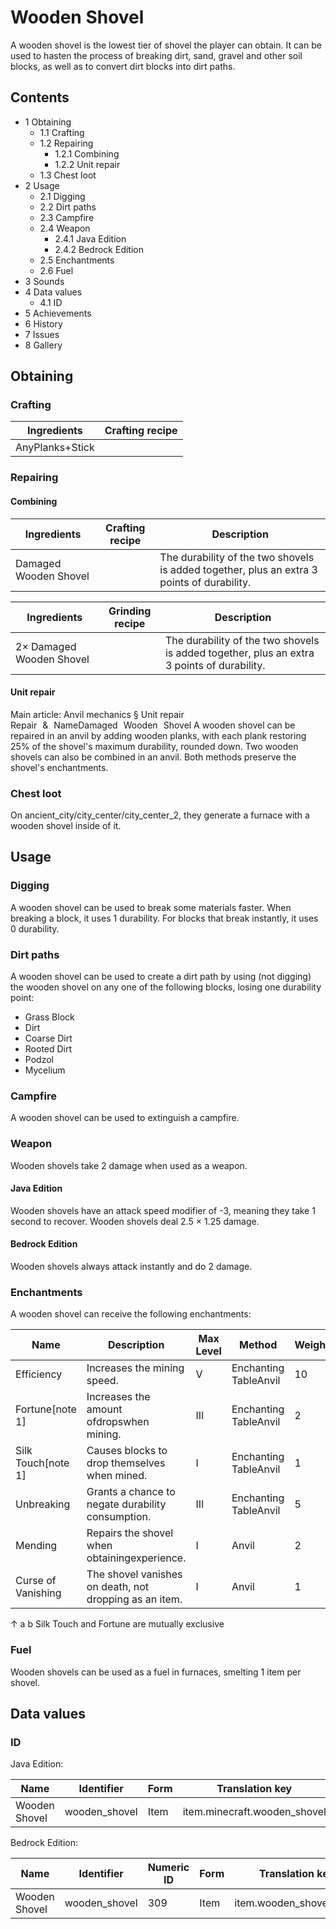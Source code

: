 # Wooden Shovel
A wooden shovel is the lowest tier of shovel the player can obtain. It can be used to hasten the process of breaking dirt, sand, gravel and other soil blocks, as well as to convert dirt blocks into dirt paths.

## Contents
- 1 Obtaining
	- 1.1 Crafting
	- 1.2 Repairing
		- 1.2.1 Combining
		- 1.2.2 Unit repair
	- 1.3 Chest loot
- 2 Usage
	- 2.1 Digging
	- 2.2 Dirt paths
	- 2.3 Campfire
	- 2.4 Weapon
		- 2.4.1 Java Edition
		- 2.4.2 Bedrock Edition
	- 2.5 Enchantments
	- 2.6 Fuel
- 3 Sounds
- 4 Data values
	- 4.1 ID
- 5 Achievements
- 6 History
- 7 Issues
- 8 Gallery

## Obtaining
### Crafting
| Ingredients     | Crafting recipe |
|-----------------|-----------------|
| AnyPlanks+Stick |                 |

### Repairing
#### Combining
| Ingredients           | Crafting recipe | Description                                                                                |
|-----------------------|-----------------|--------------------------------------------------------------------------------------------|
| Damaged Wooden Shovel |                 | The durability of the two shovels is added together, plus an extra 3 points of durability. |

| Ingredients              | Grinding recipe | Description                                                                                |
|--------------------------|-----------------|--------------------------------------------------------------------------------------------|
| 2× Damaged Wooden Shovel |                 | The durability of the two shovels is added together, plus an extra 3 points of durability. |

#### Unit repair
Main article: Anvil mechanics § Unit repair
Repair & NameDamaged Wooden Shovel
A wooden shovel can be repaired in an anvil by adding wooden planks, with each plank restoring 25% of the shovel's maximum durability, rounded down. Two wooden shovels can also be combined in an anvil. Both methods preserve the shovel's enchantments.

### Chest loot
On ancient_city/city_center/city_center_2, they generate a furnace with a wooden shovel inside of it.

## Usage
### Digging
A wooden shovel can be used to break some materials faster. When breaking a block, it uses 1 durability. For blocks that break instantly, it uses 0 durability.

### Dirt paths
A wooden shovel can be used to create a dirt path by using (not digging) the wooden shovel on any one of the following blocks, losing one durability point:

- Grass Block
- Dirt
- Coarse Dirt
- Rooted Dirt
- Podzol
- Mycelium

### Campfire
A wooden shovel can be used to extinguish a campfire.

### Weapon
Wooden shovels take 2 damage when used as a weapon.

#### Java Edition
Wooden shovels have an attack speed modifier of -3, meaning they take 1 second to recover. Wooden shovels deal 2.5 × 1.25 damage.

#### Bedrock Edition
Wooden shovels always attack instantly and do 2 damage.

### Enchantments
A wooden shovel can receive the following enchantments:

| Name               | Description                                            | Max Level | Method                | Weight |
|--------------------|--------------------------------------------------------|-----------|-----------------------|--------|
| Efficiency         | Increases the mining speed.                            | V         | Enchanting TableAnvil | 10     |
| Fortune[note 1]    | Increases the amount ofdropswhen mining.               | III       | Enchanting TableAnvil | 2      |
| Silk Touch[note 1] | Causes blocks to drop themselves when mined.           | I         | Enchanting TableAnvil | 1      |
| Unbreaking         | Grants a chance to negate durability consumption.      | III       | Enchanting TableAnvil | 5      |
| Mending            | Repairs the shovel when obtainingexperience.           | I         | Anvil                 | 2      |
| Curse of Vanishing | The shovel vanishes on death, not dropping as an item. | I         | Anvil                 | 1      |


↑ a b Silk Touch and Fortune are mutually exclusive


### Fuel
Wooden shovels can be used as a fuel in furnaces, smelting 1 item per shovel.

## Data values
### ID
Java Edition:

| Name          | Identifier    | Form | Translation key              |
|---------------|---------------|------|------------------------------|
| Wooden Shovel | wooden_shovel | Item | item.minecraft.wooden_shovel |

Bedrock Edition:

| Name          | Identifier    | Numeric ID | Form | Translation key         |
|---------------|---------------|------------|------|-------------------------|
| Wooden Shovel | wooden_shovel | 309        | Item | item.wooden_shovel.name |


